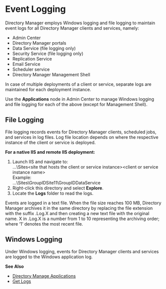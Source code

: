 # Event Logging

Directory Manager employs Windows logging and file logging to maintain event logs for all Directory
Manager clients and services, namely:

- Admin Center
- Directory Manager portals
- Data Service (file logging only)
- Security Service (file logging only)
- Replication Service
- Email Service
- Scheduler service
- Directory Manager Management Shell

In case of multiple deployments of a client or service, separate logs are maintained for each
deployment instance.

Use the **Applications** node in Admin Center to manage Windows logging and file logging for each of
the above (except for Management Shell).

## File Logging

File logging records events for Directory Manager clients, scheduled jobs, and services in log
files. Log file location depends on where the respective instance of the client or service is
deployed.

**For a native IIS and remote IIS deployment:**

1. Launch IIS and navigate to:  
   …\Sites\<site that hosts the client or service instance>\<client or service instance name>  
   Example:  
   …\Sites\GroupIDSite11\GroupIDDataService
2. Right-click this directory and select **Explore**.
3. Locate the **Logs** folder to read the logs.

Events are logged in a text file. When the file size reaches 100 MB, Directory Manager archives it
in the same directory by replacing the file extension with the suffix .Log.X and then creating a new
text file with the original name. X in .Log.X is a number from 1 to 10 representing the archiving
order; where ‘1’ denotes the most recent file.

## Windows Logging

Under Windows logging, events for Directory Manager clients and services are logged to the Windows
application log.

**See Also**

- [Directory Manage Applications](/docs/directorymanager/11.1/directorymanager/admincenter/portal/applications.md)
- [Get Logs](/docs/directorymanager/11.1/directorymanager/admincenter/general/logs.md)
